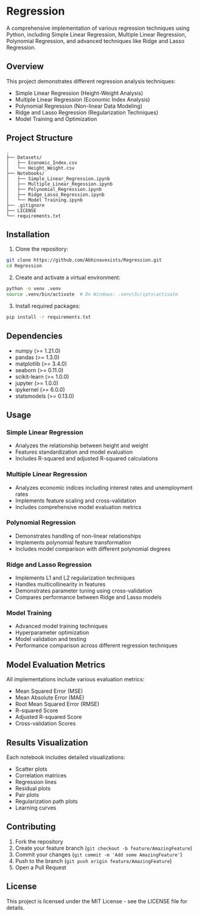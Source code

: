 # Regression

A comprehensive implementation of various regression techniques using Python, including Simple Linear Regression, Multiple Linear Regression, Polynomial Regression, and advanced techniques like Ridge and Lasso Regression.

## Overview

This project demonstrates different regression analysis techniques:
- Simple Linear Regression (Height-Weight Analysis)
- Multiple Linear Regression (Economic Index Analysis)
- Polynomial Regression (Non-linear Data Modeling)
- Ridge and Lasso Regression (Regularization Techniques)
- Model Training and Optimization

## Project Structure

```
.
├── Datasets/
│   ├── Economic_Index.csv
│   └── Height_Weight.csv
├── Notebooks/
│   ├── Simple_Linear_Regression.ipynb
│   ├── Multiple_Linear_Regession.ipynb
│   ├── Polynomial_Regression.ipynb
│   ├── Ridge_Lasso_Regression.ipynb
│   └── Model Training.ipynb
├── .gitignore
├── LICENSE
└── requirements.txt
```

## Installation

1. Clone the repository:
```bash
git clone https://github.com/Abhinavexists/Regression.git
cd Regression
```

2. Create and activate a virtual environment:
```bash
python -m venv .venv
source .venv/bin/activate  # On Windows: .venv\Scripts\activate
```

3. Install required packages:
```bash
pip install -r requirements.txt
```

## Dependencies

- numpy (>= 1.21.0)
- pandas (>= 1.3.0)
- matplotlib (>= 3.4.0)
- seaborn (>= 0.11.0)
- scikit-learn (>= 1.0.0)
- jupyter (>= 1.0.0)
- ipykernel (>= 6.0.0)
- statsmodels (>= 0.13.0)

## Usage

### Simple Linear Regression
- Analyzes the relationship between height and weight
- Features standardization and model evaluation
- Includes R-squared and adjusted R-squared calculations

### Multiple Linear Regression
- Analyzes economic indices including interest rates and unemployment rates
- Implements feature scaling and cross-validation
- Includes comprehensive model evaluation metrics

### Polynomial Regression
- Demonstrates handling of non-linear relationships
- Implements polynomial feature transformation
- Includes model comparison with different polynomial degrees

### Ridge and Lasso Regression
- Implements L1 and L2 regularization techniques
- Handles multicollinearity in features
- Demonstrates parameter tuning using cross-validation
- Compares performance between Ridge and Lasso models

### Model Training
- Advanced model training techniques
- Hyperparameter optimization
- Model validation and testing
- Performance comparison across different regression techniques

## Model Evaluation Metrics

All implementations include various evaluation metrics:
- Mean Squared Error (MSE)
- Mean Absolute Error (MAE)
- Root Mean Squared Error (RMSE)
- R-squared Score
- Adjusted R-squared Score
- Cross-validation Scores

## Results Visualization

Each notebook includes detailed visualizations:
- Scatter plots
- Correlation matrices
- Regression lines
- Residual plots
- Pair plots
- Regularization path plots
- Learning curves

## Contributing

1. Fork the repository
2. Create your feature branch (`git checkout -b feature/AmazingFeature`)
3. Commit your changes (`git commit -m 'Add some AmazingFeature'`)
4. Push to the branch (`git push origin feature/AmazingFeature`)
5. Open a Pull Request

## License

This project is licensed under the MIT License - see the LICENSE file for details.